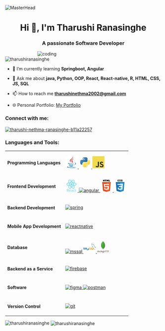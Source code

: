 ![MasterHead](https://user-images.githubusercontent.com/74038190/241765440-80728820-e06b-4f96-9c9e-9df46f0cc0a5.gif)
<h1 align="center">Hi 👋, I'm Tharushi Ranasinghe</h1>
<h3 align="center">A passionate Software Developer</h3>
<img align="right" alt="coding" width="400" src="https://camo.githubusercontent.com/3612ee9ed74410f8215009e743bde46d2bd74b96bc330563604211dc5f35d4b1/68747470733a2f2f63646e2e6472696262626c652e636f6d2f75736572732f323730343431342f73637265656e73686f74732f373436363930332f6d656469612f62303861623537363331366264343538326665663138396634373163643965352e676966"

<p align="left"> <img src="https://komarev.com/ghpvc/?username=tharushiranasinghe&label=Profile%20views&color=0e75b6&style=flat" alt="tharushiranasinghe" /> </p>

- 🌱 I’m currently learning **Springboot, Angular**

- 💬 Ask me about **java, Python, OOP, React, React-native, R, HTML, CSS, JS, SQL**

- 📫 How to reach me **tharushinethma2002@gmail.com**

- 🌐 Personal Portfolio: [My Portfolio](https://tharushi-ranasinghe-portfolio.netlify.app/)


<h3 align="left">Connect with me:</h3>
<p align="left">
<a href="https://linkedin.com/in/tharushi-nethma-ranasinghe-b11a22257" target="blank"><img align="center" src="https://raw.githubusercontent.com/rahuldkjain/github-profile-readme-generator/master/src/images/icons/Social/linked-in-alt.svg" alt="tharushi-nethma-ranasinghe-b11a22257" height="30" width="40" /></a>
</p>

<h3 align="left">Languages and Tools:</h3>
<table>
  <tr>
    <td><h4>Programming Languages</h4></td>
    <td>
      <p align="left">
        <a href="https://www.java.com" target="_blank" rel="noreferrer"> <img src="https://raw.githubusercontent.com/devicons/devicon/master/icons/java/java-original.svg" alt="java" width="40" height="40"/> </a>
        <a href="https://www.python.org" target="_blank" rel="noreferrer"> <img src="https://raw.githubusercontent.com/devicons/devicon/master/icons/python/python-original.svg" alt="python" width="40" height="40"/> </a>
        <a href="https://developer.mozilla.org/en-US/docs/Web/JavaScript" target="_blank" rel="noreferrer"> <img src="https://raw.githubusercontent.com/devicons/devicon/master/icons/javascript/javascript-original.svg" alt="javascript" width="40" height="40"/> </a>
      </p>
    </td>
  </tr>
  <tr>
    <td><h4>Frontend Development</h4></td>
    <td>
      <p align="left">
        <a href="https://reactjs.org/" target="_blank" rel="noreferrer"> <img src="https://raw.githubusercontent.com/devicons/devicon/master/icons/react/react-original-wordmark.svg" alt="react" width="40" height="40"/> </a> 
        <a href="https://angular.io" target="_blank" rel="noreferrer"> <img src="https://angular.io/assets/images/logos/angular/angular.svg" alt="angular" width="40" height="40"/> </a> 
        <a href="https://www.w3.org/html/" target="_blank" rel="noreferrer"> <img src="https://raw.githubusercontent.com/devicons/devicon/master/icons/html5/html5-original-wordmark.svg" alt="html5" width="40" height="40"/> </a> 
        <a href="https://www.w3schools.com/css/" target="_blank" rel="noreferrer"> <img src="https://raw.githubusercontent.com/devicons/devicon/master/icons/css3/css3-original-wordmark.svg" alt="css3" width="40" height="40"/> </a>
      </p>
    </td>
  </tr>
  <tr>
    <td><h4>Backend Development</h4></td>
    <td>
      <p align="left">
        <a href="https://spring.io/" target="_blank" rel="noreferrer"> <img src="https://www.vectorlogo.zone/logos/springio/springio-icon.svg" alt="spring" width="40" height="40"/> </a>
      </p>
    </td>
  </tr>
  <tr>
    <td><h4>Mobile App Development</h4></td>
    <td>
      <p align="left">
        <a href="https://reactnative.dev/" target="_blank" rel="noreferrer"> <img src="https://reactnative.dev/img/header_logo.svg" alt="reactnative" width="40" height="40"/> </a>
      </p>
    </td>
  </tr>
  <tr>
    <td><h4>Database</h4></td>
    <td>
      <p align="left">
        <a href="https://www.microsoft.com/en-us/sql-server" target="_blank" rel="noreferrer"> <img src="https://www.svgrepo.com/show/303229/microsoft-sql-server-logo.svg" alt="mssql" width="40" height="40"/> </a> 
        <a href="https://www.mysql.com/" target="_blank" rel="noreferrer"> <img src="https://raw.githubusercontent.com/devicons/devicon/master/icons/mysql/mysql-original-wordmark.svg" alt="mysql" width="40" height="40"/> </a>
        <a href="https://www.mongodb.com/" target="_blank" rel="noreferrer"> <img src="https://raw.githubusercontent.com/devicons/devicon/master/icons/mongodb/mongodb-original-wordmark.svg" alt="mongodb" width="40" height="40"/> </a>
      </p>
    </td>
  </tr>
  <tr>
    <td><h4>Backend as a Service</h4></td>
    <td>
      <p align="left">
        <a href="https://firebase.google.com/" target="_blank" rel="noreferrer"> <img src="https://www.vectorlogo.zone/logos/firebase/firebase-icon.svg" alt="firebase" width="40" height="40"/> </a>
      </p>
    </td>
  </tr>
  <tr>
    <td><h4>Software</h4></td>
    <td>
      <p align="left">
        <a href="https://www.figma.com/" target="_blank" rel="noreferrer"> <img src="https://www.vectorlogo.zone/logos/figma/figma-icon.svg" alt="figma" width="40" height="40"/> </a> 
        <a href="https://postman.com" target="_blank" rel="noreferrer"> <img src="https://www.vectorlogo.zone/logos/getpostman/getpostman-icon.svg" alt="postman" width="40" height="40"/> </a>
      </p>
    </td>
  </tr>
  <tr>
    <td><h4>Version Control</h4></td>
    <td>
      <p align="left">
        <a href="https://git-scm.com/" target="_blank" rel="noreferrer"> <img src="https://www.vectorlogo.zone/logos/git-scm/git-scm-icon.svg" alt="git" width="40" height="40"/> </a>
      </p>
    </td>
  </tr>
</table>
<p><img align="left" src="https://github-readme-stats.vercel.app/api/top-langs?username=tharushiranasinghe&show_icons=true&locale=en&layout=compact" alt="tharushiranasinghe" /></p>

<p>&nbsp;<img align="center" src="https://github-readme-stats.vercel.app/api?username=tharushiranasinghe&show_icons=true&locale=en" alt="tharushiranasinghe" /></p>
